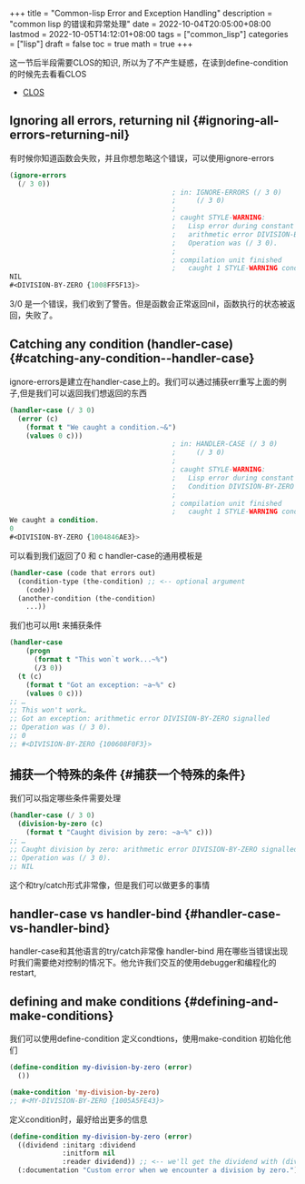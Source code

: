 +++
title = "Common-lisp Error and Exception Handling"
description = "common lisp 的错误和异常处理"
date = 2022-10-04T20:05:00+08:00
lastmod = 2022-10-05T14:12:01+08:00
tags = ["common_lisp"]
categories = ["lisp"]
draft = false
toc = true
math = true
+++

<!--more-->

这一节后半段需要CLOS的知识, 所以为了不产生疑惑，在读到define-condition的时候先去看看CLOS

-   [CLOS](https://lispcookbook.github.io/cl-cookbook/clos.html)


## Ignoring all errors, returning nil {#ignoring-all-errors-returning-nil}

有时候你知道函数会失败，并且你想忽略这个错误，可以使用ignore-errors

```lisp
(ignore-errors
  (/ 3 0))
                                        ; in: IGNORE-ERRORS (/ 3 0)
                                        ;     (/ 3 0)
                                        ;
                                        ; caught STYLE-WARNING:
                                        ;   Lisp error during constant folding:
                                        ;   arithmetic error DIVISION-BY-ZERO signalled
                                        ;   Operation was (/ 3 0).
                                        ;
                                        ; compilation unit finished
                                        ;   caught 1 STYLE-WARNING condition
NIL
#<DIVISION-BY-ZERO {1008FF5F13}>
```

3/0 是一个错误，我们收到了警告。但是函数会正常返回nil，函数执行的状态被返回，失败了。


## Catching any condition (handler-case) {#catching-any-condition--handler-case}

ignore-errors是建立在handler-case上的。我们可以通过捕获err重写上面的例子,但是我们可以返回我们想返回的东西

```lisp
(handler-case (/ 3 0)
  (error (c)
    (format t "We caught a condition.~&")
    (values 0 c)))
                                        ; in: HANDLER-CASE (/ 3 0)
                                        ;     (/ 3 0)
                                        ;
                                        ; caught STYLE-WARNING:
                                        ;   Lisp error during constant folding:
                                        ;   Condition DIVISION-BY-ZERO was signalled.
                                        ;
                                        ; compilation unit finished
                                        ;   caught 1 STYLE-WARNING condition
We caught a condition.
0
#<DIVISION-BY-ZERO {1004846AE3}>
```

可以看到我们返回了0 和 c
handler-case的通用模板是

```lisp
(handler-case (code that errors out)
  (condition-type (the-condition) ;; <-- optional argument
    (code))
  (another-condition (the-condition)
    ...))
```

我们也可以用t 来捕获条件

```lisp
(handler-case
    (progn
      (format t "This won`t work...~%")
      (/3 0))
  (t (c)
    (format t "Got an exception: ~a~%" c)
    (values 0 c)))
;; …
;; This won't work…
;; Got an exception: arithmetic error DIVISION-BY-ZERO signalled
;; Operation was (/ 3 0).
;; 0
;; #<DIVISION-BY-ZERO {100608F0F3}>
```


## 捕获一个特殊的条件 {#捕获一个特殊的条件}

我们可以指定哪些条件需要处理

```lisp
(handler-case (/ 3 0)
  (division-by-zero (c)
    (format t "Caught division by zero: ~a~%" c)))
;; …
;; Caught division by zero: arithmetic error DIVISION-BY-ZERO signalled
;; Operation was (/ 3 0).
;; NIL
```

这个和try/catch形式非常像，但是我们可以做更多的事情


## handler-case vs handler-bind {#handler-case-vs-handler-bind}

handler-case和其他语言的try/catch非常像
handler-bind 用在哪些当错误出现时我们需要绝对控制的情况下。他允许我们交互的使用debugger和编程化的restart,


## defining and make conditions {#defining-and-make-conditions}

我们可以使用define-condition 定义condtions，使用make-condition 初始化他们

```lisp
(define-condition my-division-by-zero (error)
  ())

(make-condition 'my-division-by-zero)
;; #<MY-DIVISION-BY-ZERO {1005A5FE43}>
```

定义condition时，最好给出更多的信息

```lisp
(define-condition my-division-by-zero (error)
  ((dividend :initarg :dividend
             :initform nil
             :reader dividend)) ;; <-- we'll get the dividend with (dividend condition). See the CLOS tutorial if needed.
  (:documentation "Custom error when we encounter a division by zero.")) ;; good practice ;)
```
